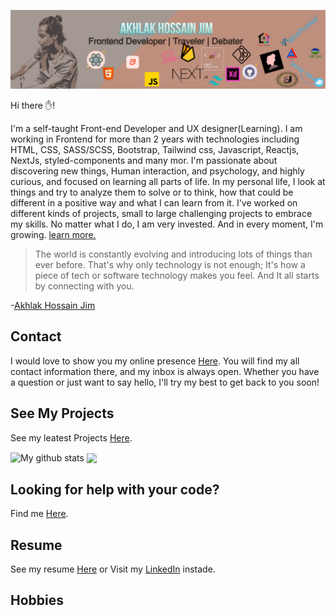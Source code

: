 ![Jim Cover Image](./jim.png)

Hi there ✋!

I'm a self-taught Front-end Developer and UX designer(Learning). I am working in Frontend for more than 2 years with technologies including HTML, CSS, SASS/SCSS, Bootstrap, Tailwind css, Javascript, Reactjs, NextJs, styled-components and many mor. I'm passionate about discovering new things, Human interaction, and psychology, and highly curious, and focused on learning all parts of life. In my personal life, I look at things and try to analyze them to solve or to think, how that could be different in a positive way and what I can learn from it. I've worked on different kinds of projects, small to large challenging projects to embrace my skills. No matter what I do, I am very invested. And in every moment, I'm growing. [learn more.](https://ah-jim-seed.web.app/)


>The world is constantly evolving and introducing lots of things than ever before. That's why only technology is not enough; It's how a piece of tech or software technology makes you feel. And It all starts by connecting with you.

-[Akhlak Hossain Jim](https://ah-jim-seed.web.app/)

## Contact

I would love to show you my online presence [Here](http://ah-jim-seed.web.app).
You will find my all contact information there, and my inbox is always open. Whether you have a question or just want to say hello, I'll try my best to get back to you soon!

## See My Projects 

See my leatest Projects [Here](https://ah-jim-seed.web.app/).

<img align="center" src="https://github-readme-stats.vercel.app/api?username=akhlak-hossain-jim&show_icons=true&include_all_commits=true&theme=cobalt&hide_border=true" alt="My github stats" /> 
<img align="center" src="https://github-readme-stats.vercel.app/api/top-langs/?username=akhlak-hossain-jim&layout=compact&theme=cobalt&hide_border=true" />

## Looking for help with your code?
Find me [Here](https://www.linkedin.com/in/akhlakhossainjim/).

## Resume

See my resume [Here](https://ah-jim-seed.web.app/pdf/resume.pdf)
or Visit my [LinkedIn](https://www.linkedin.com/in/akhlakhossainjim/) instade.

## Hobbies

